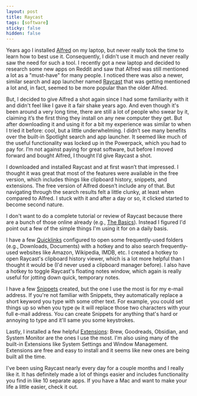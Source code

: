 ```yaml
---
layout: post
title: Raycast
tags: [software]
sticky: false
hidden: false
---
```


Years ago I installed [Alfred](https://www.alfredapp.com) on my laptop, but never really took the time to learn how to best use it.  Consequently, I didn't use it much and never really saw the need for such a tool.  I recently got a new laptop and decided to research some new apps on Reddit and saw that Alfred was still mentioned a lot as a "must-have" for many people.  I noticed there was also a newer, similar search and app launcher named [Raycast](https://www.raycast.com) that was getting mentioned a lot and, in fact, seemed to be more popular than the older Alfred.

But, I decided to give Alfred a shot again since I had some familiarity with it and didn't feel like I gave it a fair shake years ago.  And even though it's been around a very long time, there are still a lot of people who swear by it, claiming it’s the first thing they install on any new computer they get.  But after downloading it and using it for a bit my experience was similar to when I tried it before: cool, but a little underwhelming.  I didn’t see many benefits over the built-in Spotlight search and app launcher.  It seemed like much of the useful functionality was locked up in the Powerpack, which you had to pay for.  I’m not against paying for great software, but before I moved forward and bought Alfred, I thought I’d give Raycast a shot.

I downloaded and installed Raycast and at first wasn’t that impressed.  I thought it was great that most of the features were available in the free version, which includes things like clipboard history, snippets, and extensions.  The free version of Alfred doesn’t include any of that.  But navigating through the search results felt a little clunky, at least when compared to Alfred.  I stuck with it and after a day or so, it clicked started to become second nature.

I don't want to do a complete tutorial or review of Raycast because there are a bunch of those online already (e.g., [The Basics](https://manual.raycast.com/the-basics)).  Instead I figured I'd point out a few of the simple things I'm using it for on a daily basis.

I have a few [Quicklinks](https://www.raycast.com/extensions/quicklinks) configured to open some frequently-used folders (e.g., Downloads, Documents) with a hotkey and to also search frequently-used websites like Amazon, Wikipedia, IMDB, etc.  I created a hotkey to open Raycast's clipboard history viewer, which is a lot more helpful than I thought it would be (I'd never used a clipboard manager before).  I also have a hotkey to toggle Raycast's floating notes window, which again is really useful for jotting down quick, temporary notes.

I have a few [Snippets](https://www.raycast.com/extensions/snippets) created, but the one I use the most is for my e-mail address.  If you're not familiar with Snippets, they automatically replace a short keyword you type with some other text.  For example, you could set things up so when you type `@e` it will replace those two characters with your full e-mail address.  You can create Snippets for anything that's hard or annoying to type and it'll same you some keystrokes.

Lastly, I installed a few helpful [Extensions](https://www.raycast.com/store): Brew, Goodreads, Obsidian, and System Monitor are the ones I use the most.  I'm also using many of the built-in Extensions like System Settings and Window Management.  Extensions are free and easy to install and it seems like new ones are being built all the time.

I've been using Raycast nearly every day for a couple months and I really like it. It has definitely made a lot of things easier and includes functionality you find in like 10 separate apps.  If you have a Mac and want to make your life a little easier, check it out.
